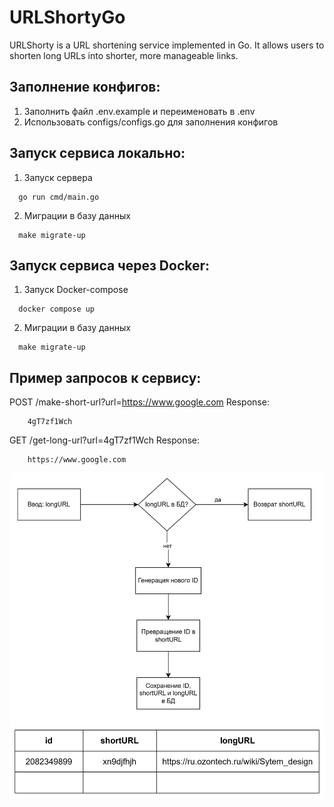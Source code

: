 # URLShortyGo
URLShorty is a URL shortening service implemented in Go. It allows users to shorten long URLs into shorter, more manageable links.

## Заполнение конфигов:
1. Заполнить файл .env.example и переименовать в .env
2. Использовать configs/configs.go для заполнения конфигов

## Запуск сервиса локально:
1. Запуск сервера
```shell
  go run cmd/main.go
```
2. Миграции в базу данных
```shell
  make migrate-up
```

## Запуск сервиса через Docker:
1. Запуск Docker-compose
```shell
  docker compose up
```
2. Миграции в базу данных
```shell
  make migrate-up
```

## Пример запросов к сервису:
POST /make-short-url?url=https://www.google.com
Response: 
```
    4gT7zf1Wch
```

GET /get-long-url?url=4gT7zf1Wch
Response: 
```
    https://www.google.com
```

![img_1.png](img_1.png)
